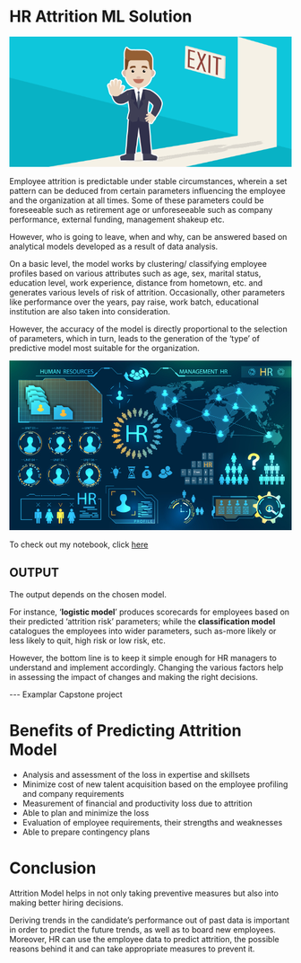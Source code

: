 # HR Attrition ML Solution
![Employee Attrition](https://github.com/HarmeetKaurTrainer/hr-employee-attrition/blob/main/Attrtion.png?raw=true)

Employee attrition is predictable under stable circumstances, wherein a set pattern can be deduced from certain parameters influencing the employee and the organization at all times. Some of these parameters could be foreseeable such as retirement age or unforeseeable such as company performance, external funding, management shakeup etc.

However, who is going to leave, when and why, can be answered based on analytical models developed as a result of data analysis.

On a basic level, the model works by clustering/ classifying employee profiles based on various attributes such as age, sex, marital status, education level, work experience, distance from hometown, etc. and generates various levels of risk of attrition. Occasionally, other parameters like performance over the years, pay raise, work batch, educational institution are also taken into consideration.

However, the accuracy of the model is directly proportional to the selection of parameters, which in turn, leads to the generation of the ‘type’ of predictive model most suitable for the organization.

![HR Attrition Model](https://github.com/HarmeetKaurTrainer/hr-employee-attrition/blob/main/hr-analytics-10.jpg?raw=true)

To check out my notebook, click [here](https://github.com/HarmeetKaurTrainer/hr-employee-attrition/blob/main/HR_Analytics.ipynb)


## OUTPUT

The output depends on the chosen model. 

For instance, ‘**logistic model**’ produces scorecards for employees based on their predicted ‘attrition risk’ parameters; while the **classification model** catalogues the employees into wider parameters, such as-more likely or less likely to quit, high risk or low risk, etc.

However, the bottom line is to keep it simple enough for HR managers to understand and implement accordingly. Changing the various factors help in assessing the impact of changes and making the right decisions.

--- Examplar Capstone project

# Benefits of Predicting Attrition Model
-   Analysis and assessment of the loss in expertise and skillsets
-   Minimize cost of new talent acquisition based on the employee profiling and company requirements
-   Measurement of financial and productivity loss due to attrition
-   Able to plan and minimize the loss
-   Evaluation of employee requirements, their strengths and weaknesses
-   Able to prepare contingency plans 

# Conclusion
Attrition Model helps in not only taking preventive measures but also into making better hiring decisions. 

Deriving trends in the candidate’s performance out of past data is important in order to predict the future trends, as well as to board new employees. Moreover, HR can use the employee data to predict attrition, the possible reasons behind it and can take appropriate measures to prevent it.

